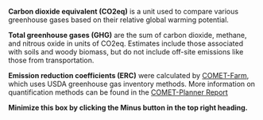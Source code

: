 
**Carbon dioxide equivalent (CO2eq)** is a unit used to compare various
greenhouse gases based on their relative global warming potential.

**Total greenhouse gases (GHG)** are the sum of carbon dioxide, methane,
and nitrous oxide in units of CO2eq. Estimates include those associated
with soils and woody biomass, but do not include off-site emissions like
those from transportation.

**Emission reduction coefficients (ERC)** were calculated by
<a href="https://comet-farm.com/" target="_blank"> COMET-Farm</a>, which
uses USDA greenhouse gas inventory methods. More information on
quantification methods can be found in the
<a href="https://bfuels.nrel.colostate.edu/beta/COMET-Planner_Report_Final.pdf" target="_blank">
COMET-Planner Report</a>

**Minimize this box by clicking the Minus button in the top right
heading.**
